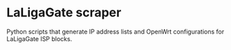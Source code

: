 # LaLigaGate scraper
Python scripts that generate IP address lists and OpenWrt configurations for
LaLigaGate ISP blocks.
